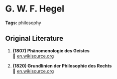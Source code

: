 # G. W. F. Hegel
**Tags:** philosophy

## Original  Literature
1. **(1807) Phänomenologie des Geistes**  
  🔗 [en.wikisource.org](https://en.wikisource.org/wiki/Phenomenology_of_Spirit)  

2. **(1820) Grundlinien der Philosophie des Rechts**  
  🔗 [en.wikisource.org](https://en.wikisource.org/wiki/Philosophy_of_Right)  
